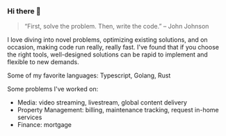 ### Hi there 👋

> “First, solve the problem. Then, write the code.” – John Johnson

I love diving into novel problems, optimizing existing solutions, and on occasion, making code run really, really fast. I've found that if you choose the right tools, well-designed solutions can be rapid to implement and flexible to new demands.

Some of my favorite languages:
Typescript, Golang, Rust

Some problems I've worked on:
- Media: video streaming, livestream, global content delivery
- Property Management: billing, maintenance tracking, request in-home services
- Finance: mortgage
